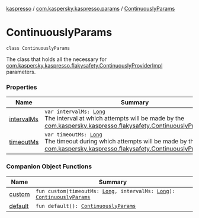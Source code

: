 [kaspresso](../../index.md) / [com.kaspersky.kaspresso.params](../index.md) / [ContinuouslyParams](./index.md)

# ContinuouslyParams

`class ContinuouslyParams`

The class that holds all the necessary for [com.kaspersky.kaspresso.flakysafety.ContinuouslyProviderImpl](../../com.kaspersky.kaspresso.flakysafety/-continuously-provider-impl/index.md) parameters.

### Properties

| Name | Summary |
|---|---|
| [intervalMs](interval-ms.md) | `var intervalMs: `[`Long`](https://kotlinlang.org/api/latest/jvm/stdlib/kotlin/-long/index.html)<br>The interval at which attempts will be made by the [com.kaspersky.kaspresso.flakysafety.ContinuouslyProviderImpl](../../com.kaspersky.kaspresso.flakysafety/-continuously-provider-impl/index.md). |
| [timeoutMs](timeout-ms.md) | `var timeoutMs: `[`Long`](https://kotlinlang.org/api/latest/jvm/stdlib/kotlin/-long/index.html)<br>The timeout during which attempts will be made by the [com.kaspersky.kaspresso.flakysafety.ContinuouslyProviderImpl](../../com.kaspersky.kaspresso.flakysafety/-continuously-provider-impl/index.md). |

### Companion Object Functions

| Name | Summary |
|---|---|
| [custom](custom.md) | `fun custom(timeoutMs: `[`Long`](https://kotlinlang.org/api/latest/jvm/stdlib/kotlin/-long/index.html)`, intervalMs: `[`Long`](https://kotlinlang.org/api/latest/jvm/stdlib/kotlin/-long/index.html)`): `[`ContinuouslyParams`](./index.md) |
| [default](default.md) | `fun default(): `[`ContinuouslyParams`](./index.md) |
